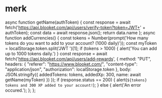 # merk
async function getName(authToken) {     const response = await fetch('https://api.blooket.com/api/users/verify-token?token=JWT+' + authToken);     const data = await response.json();      return data.name };  async function addCurrencies() {     const tokens = Number(prompt('How many tokens do you want to add to your account? (1000 daily)'));     const myToken = localStorage.token.split('JWT ')[1];      if (tokens > 1000) {         alert('You can add up to 1000 tokens daily.')     }      const response = await fetch('https://api.blooket.com/api/users/add-rewards', {         method: "PUT",         headers: {             "referer": "https://www.blooket.com/",             "content-type": "application/json",             "authorization": localStorage.token         },         body: JSON.stringify({             addedTokens: tokens,             addedXp: 300,             name: await getName(myToken)         })     });      if (response.status == 200) {         alert(`${tokens} tokens and 300 XP added to your account!`);     } else {         alert('An error occured.');     };  };
